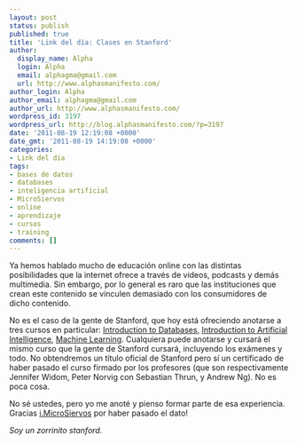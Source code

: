 ```yaml
---
layout: post
status: publish
published: true
title: 'Link del día: Clases en Stanford'
author:
  display_name: Alpha
  login: Alpha
  email: alphagma@gmail.com
  url: http://www.alphasmanifesto.com/
author_login: Alpha
author_email: alphagma@gmail.com
author_url: http://www.alphasmanifesto.com/
wordpress_id: 3197
wordpress_url: http://blog.alphasmanifesto.com/?p=3197
date: '2011-08-19 12:19:08 +0000'
date_gmt: '2011-08-19 14:19:08 +0000'
categories:
- Link del día
tags:
- bases de datos
- databases
- inteligencia artificial
- MicroSiervos
- online
- aprendizaje
- cursos
- training
comments: []
---
```


Ya hemos hablado mucho de educación online con las distintas posibilidades que la internet ofrece a través de videos, podcasts y demás multimedia. Sin embargo, por lo general es raro que las instituciones que crean este contenido se vinculen demasiado con los consumidores de dicho contenido.

No es el caso de la gente de Stanford, que hoy está ofreciendo anotarse a tres cursos en particular: <a href="http://www.db-class.org/">Introduction to Databases</a>, <a href="http://www.ai-class.com/">Introduction to Artificial Intelligence</a>, <a href="http://ml-class.org/">Machine Learning</a>. Cualquiera puede anotarse y cursará el mismo curso que la gente de Stanford cursará, incluyendo los exámenes y todo. No obtendremos un título oficial de Stanford pero sí un certificado de haber pasado el curso firmado por los profesores (que son respectivamente Jennifer Widom, Peter Norvig con Sebastian Thrun, y Andrew Ng). No es poca cosa.

No sé ustedes, pero yo me anoté y pienso formar parte de esa experiencia. Gracias <a href="http://i.microsiervos.com/ordenadores/cursos-online-stanford.html">i.MicroSiervos</a> por haber pasado el dato!

_Soy un zorrinito stanford._
